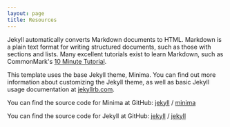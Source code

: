 ```yaml
---
layout: page
title: Resources
---
```


Jekyll automatically converts Markdown documents to HTML. Markdown is a plain
text format for writing structured documents, such as those with sections and
lists. Many excellent tutorials exist to learn Markdown, such as CommonMark's
[10 Minute Tutorial](https://commonmark.org/help/tutorial/).

This template uses the base Jekyll theme, Minima. You can find out more
information about customizing the Jekyll theme, as well as basic Jekyll usage
documentation at [jekyllrb.com](https://jekyllrb.com/).

You can find the source code for Minima at GitHub:
[jekyll][jekyll-organization] /
[minima](https://github.com/jekyll/minima)

You can find the source code for Jekyll at GitHub:
[jekyll][jekyll-organization] /
[jekyll](https://github.com/jekyll/jekyll)

[jekyll-organization]: https://github.com/jekyll
